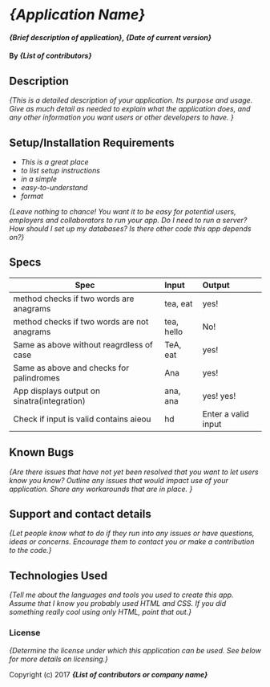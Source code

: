 # _{Application Name}_

#### _{Brief description of application}, {Date of current version}_

#### By _**{List of contributors}**_

## Description

_{This is a detailed description of your application. Its purpose and usage.  Give as much detail as needed to explain what the application does, and any other information you want users or other developers to have. }_

## Setup/Installation Requirements

* _This is a great place_
* _to list setup instructions_
* _in a simple_
* _easy-to-understand_
* _format_

_{Leave nothing to chance! You want it to be easy for potential users, employers and collaborators to run your app. Do I need to run a server? How should I set up my databases? Is there other code this app depends on?}_

## Specs

| Spec                                          | Input                          | Output      |
| --------------------------------------------- |:-------------------------------|:------------|
| method checks if two words are anagrams       | tea, eat                       | yes!        |
| method checks if two words are not anagrams   | tea, hello                     | No!         |   
| Same as above without reagrdless of case      | TeA, eat                       | yes!        |
| Same as above and checks for palindromes      | Ana                            | yes!        |
| App displays output on sinatra(integration)   | ana, ana                       | yes! yes!   |
|  Check if input is valid contains aieou       | hd                     | Enter a valid input |

## Known Bugs

_{Are there issues that have not yet been resolved that you want to let users know you know?  Outline any issues that would impact use of your application.  Share any workarounds that are in place. }_

## Support and contact details

_{Let people know what to do if they run into any issues or have questions, ideas or concerns.  Encourage them to contact you or make a contribution to the code.}_

## Technologies Used

_{Tell me about the languages and tools you used to create this app. Assume that I know you probably used HTML and CSS. If you did something really cool using only HTML, point that out.}_

### License

*{Determine the license under which this application can be used.  See below for more details on licensing.}*

Copyright (c) 2017 **_{List of contributors or company name}_**
